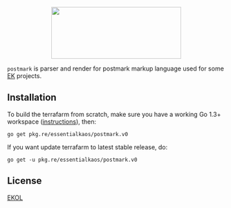<p align="center">
<img width="300" height="120" src="https://essentialkaos.com/github/postmark.png"/>
</p>

`postmark` is parser and render for postmark markup language used for some [EK](https://github.com/essentialkaos) projects.

## Installation
To build the terrafarm from scratch, make sure you have a working Go 1.3+ workspace ([instructions](https://golang.org/doc/install)), then:

```
go get pkg.re/essentialkaos/postmark.v0
```

If you want update terrafarm to latest stable release, do:

```
go get -u pkg.re/essentialkaos/postmark.v0
```

## License

[EKOL](https://essentialkaos.com/ekol)
